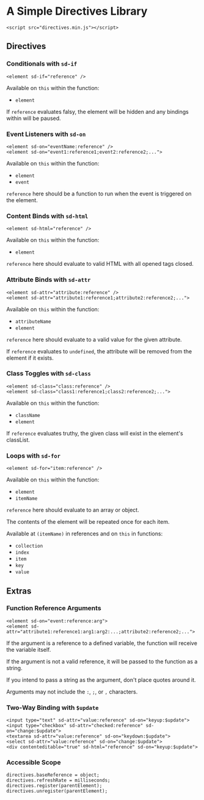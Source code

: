 # A Simple Directives Library

    <script src="directives.min.js"></script>

## Directives

### Conditionals with `sd-if`

    <element sd-if="reference" />

Available on `this` within the function:

-   `element`

If `reference` evaluates falsy, the element will be hidden and any bindings within will be paused.

### Event Listeners with `sd-on`

    <element sd-on="eventName:reference" />
    <element sd-on="event1:reference1;event2:reference2;...">

Available on `this` within the function:

-   `element`
-   `event`

`reference` here should be a function to run when the event is triggered on the element.

### Content Binds with `sd-html`

    <element sd-html="reference" />

Available on `this` within the function:

-   `element`

`reference` here should evaluate to valid HTML with all opened tags closed.

### Attribute Binds with `sd-attr`

    <element sd-attr="attribute:reference" />
    <element sd-attr="attribute1:reference1;attribute2:reference2;...">

Available on `this` within the function:

-   `attributeName`
-   `element`

`reference` here should evaluate to a valid value for the given attribute.

If `reference` evaluates to `undefined`, the attribute will be removed from the element if it exists.

### Class Toggles with `sd-class`

    <element sd-class="class:reference" />
    <element sd-class="class1:reference1;class2:reference2;...">

Available on `this` within the function:

-   `className`
-   `element`

If `reference` evaluates truthy, the given class will exist in the element's classList.

### Loops with `sd-for`

    <element sd-for="item:reference" />

Available on `this` within the function:

-   `element`
-   `itemName`

`reference` here should evaluate to an array or object.

The contents of the element will be repeated once for each item.

Available at `(itemName)` in references and on `this` in functions:

-   `collection`
-   `index`
-   `item`
-   `key`
-   `value`

## Extras

### Function Reference Arguments

    <element sd-on="event:reference:arg">
    <element sd-attr="attribute1:reference1:arg1:arg2:...;attribute2:reference2;...">

If the argument is a reference to a defined variable, the function will receive the variable itself.

If the argument is not a valid reference, it will be passed to the function as a string.

If you intend to pass a string as the argument, don't place quotes around it.

Arguments may not include the `:`, `;`, or `,` characters.

### Two-Way Binding with `$update`

    <input type="text" sd-attr="value:reference" sd-on="keyup:$update">
    <input type="checkbox" sd-attr="checked:reference" sd-on="change:$update">
    <textarea sd-attr="value:reference" sd-on="keydown:$update">
    <select sd-attr="value:reference" sd-on="change:$update">
    <div contenteditable="true" sd-html="reference" sd-on="keyup:$update">

### Accessible Scope

    directives.baseReference = object;
    directives.refreshRate = milliseconds;
    directives.register(parentElement);
    directives.unregister(parentElement);
